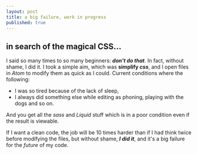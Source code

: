 ```yaml
---
layout: post
title: a big failure, work in progress
published: true
---
```


## in search of the magical CSS...

I said so many times to so many beginners: ***don't do that***. In fact, without shame, I did it. I took a simple aim, which was **simplify _css_**, and I open files in _Atom_ to modify them as quick as I could. Current conditions where the following:

- I was so tired because of the lack of sleep,
- I always did something else while editing as phoning, playing with the dogs and so on.

And you get all the _sass_ and _Liquid_ stuff which is in a poor condition even if the result is viewable.

If I want a clean code, the job will be 10 times harder than if I had think twice before modifying the files, but without shame, ***I did it***, and it's a big failure for the _future_ of my code.